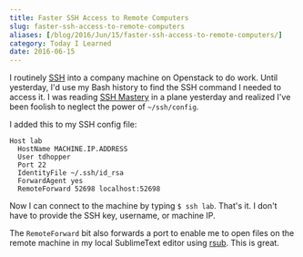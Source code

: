 ```yaml
---
title: Faster SSH Access to Remote Computers
slug: faster-ssh-access-to-remote-computers
aliases: [/blog/2016/Jun/15/faster-ssh-access-to-remote-computers/]
category: Today I Learned
date: 2016-06-15
---
```


I routinely [SSH](https://en.wikipedia.org/wiki/SSH "Wikipedia Entry: SSH") into a company machine on Openstack to do work. Until yesterday, I'd use my Bash history to find the SSH command I needed to access it. I was reading [SSH Mastery](https://www.amazon.com/SSH-Mastery-OpenSSH-PuTTY-Tunnels/dp/1470069717) in a plane yesterday and realized I've been foolish to neglect the power of `~/ssh/config`.

I added this to my SSH config file:

```
Host lab
  HostName MACHINE.IP.ADDRESS
  User tdhopper
  Port 22
  IdentityFile ~/.ssh/id_rsa
  ForwardAgent yes
  RemoteForward 52698 localhost:52698
```

Now I can connect to the machine by typing `$ ssh lab`. That's it. I don't have to provide the SSH key, username, or machine IP.

The `RemoteForward` bit also forwards a port to enable me to open files on the remote machine in my local SublimeText editor using [rsub](https://github.com/henrikpersson/rsub). This is great.
